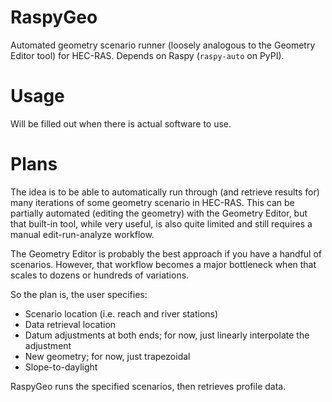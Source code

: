 # RaspyGeo
Automated geometry scenario runner (loosely analogous to the Geometry Editor tool) for HEC-RAS.  Depends on Raspy (`raspy-auto` on PyPI).

# Usage

Will be filled out when there is actual software to use.

# Plans

The idea is to be able to automatically run through (and retrieve results for) many iterations of some geometry scenario in HEC-RAS.  This can be partially automated (editing the geometry) with the Geometry Editor, but that built-in tool, while very useful, is also quite limited and still requires a manual edit-run-analyze workflow.

The Geometry Editor is probably the best approach if you have a handful of scenarios.  However, that workflow becomes a major bottleneck when that scales to dozens or hundreds of variations.

So the plan is, the user specifies:

- Scenario location (i.e. reach and river stations)
- Data retrieval location
- Datum adjustments at both ends; for now, just linearly interpolate the adjustment
- New geometry; for now, just trapezoidal
- Slope-to-daylight

RaspyGeo runs the specified scenarios, then retrieves profile data.
